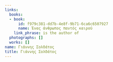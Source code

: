 ```yaml
---
links:
  books:
  - book:
      id: f979c381-dd7b-4e8f-9b71-6ca6c6507927
      name: Ένας άνθρωπος παντός καιρού
    link_phrase: is the author of
  photographs: []
  works: []
name: Γιάννης Σολδάτος
title: Γιάννης Σολδάτος
---
```


